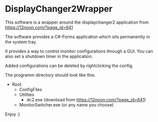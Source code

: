 # DisplayChanger2Wrapper

This software is a wrapper around the displaychanger2 application from https://12noon.com/?page_id=641

The software provides a C#-Forms application which sits permanently in the system tray.

It provides a way to control monitor configurations through a GUI.
You can also set a shutdown timer in the application.

Added configurations can be deleted by rightclicking the config.

The programm directory should look like this:

* Root
    * ConfigFiles
    * Utilities
        * dc2.exe (download from https://12noon.com/?page_id=641)
     * MonitorSwitcher.exe (or any name you choose)

Enjoy :)
